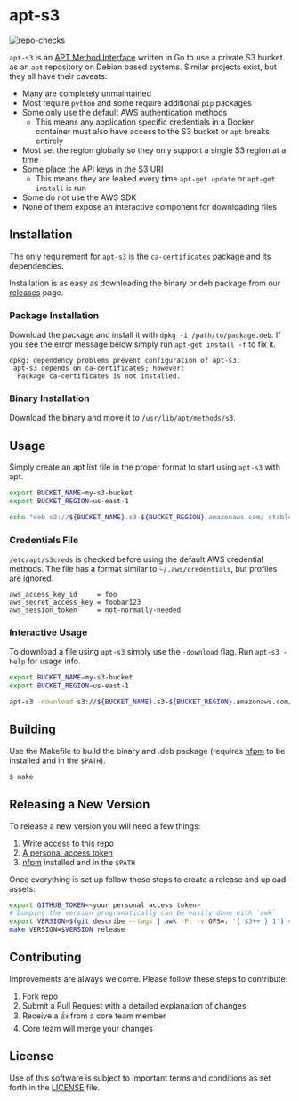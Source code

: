 # apt-s3
![repo-checks](https://github.com/zendesk/apt-s3/workflows/repo-checks/badge.svg)

`apt-s3` is an [APT Method Interface](http://www.fifi.org/doc/libapt-pkg-doc/method.html/) written in Go to use a private S3 bucket as an `apt` repository on Debian based systems. Similar projects exist, but they all have their caveats:
  * Many are completely unmaintained
  * Most require `python` and some require additional `pip` packages
  * Some only use the default AWS authentication methods
    * This means any application specific credentials in a Docker container must also have access to the S3 bucket or `apt` breaks entirely
  * Most set the region globally so they only support a single S3 region at a time
  * Some place the API keys in the S3 URI
    * This means they are leaked every time `apt-get update` or `apt-get install` is run
  * Some do not use the AWS SDK
  * None of them expose an interactive component for downloading files

## Installation

The only requirement for `apt-s3` is the `ca-certificates` package and its dependencies.

Installation is as easy as downloading the binary or deb package from our [releases](https://github.com/zendesk/apt-s3/releases) page.

### Package Installation

Download the package and install it with `dpkg -i /path/to/package.deb`. If you see the error message below simply run `apt-get install -f` to fix it.
```
dpkg: dependency problems prevent configuration of apt-s3:
 apt-s3 depends on ca-certificates; however:
  Package ca-certificates is not installed.
```

### Binary Installation

Download the binary and move it to `/usr/lib/apt/methods/s3`.

## Usage

Simply create an apt list file in the proper format to start using `apt-s3` with apt.
```bash
export BUCKET_NAME=my-s3-bucket
export BUCKET_REGION=us-east-1

echo "deb s3://${BUCKET_NAME}.s3-${BUCKET_REGION}.amazonaws.com/ stable main" > /etc/apt/source.list.d/s3bucket.list"
```

### Credentials File

`/etc/apt/s3creds` is checked before using the default AWS credential methods. The file has a format similar to `~/.aws/credentials`, but profiles are ignored.

```
aws_access_key_id     = foo
aws_secret_access_key = foobar123
aws_session_token     = not-normally-needed
```

### Interactive Usage

To download a file using `apt-s3` simply use the `-download` flag. Run `apt-s3 -help` for usage info.

```bash
export BUCKET_NAME=my-s3-bucket
export BUCKET_REGION=us-east-1

apt-s3 -download s3://${BUCKET_NAME}.s3-${BUCKET_REGION}.amazonaws.com/file -path /tmp/file
```

## Building

Use the Makefile to build the binary and .deb package (requires [nfpm](https://github.com/goreleaser/nfpm) to be installed and in the `$PATH`).

```bash
$ make
```

## Releasing a New Version

To release a new version you will need a few things:

1. Write access to this repo
2. [A personal access token](https://help.github.com/en/articles/creating-a-personal-access-token-for-the-command-line)
3. [nfpm](https://github.com/goreleaser/nfpm) installed and in the `$PATH`

Once everything is set up follow these steps to create a release and upload assets:

```bash
export GITHUB_TOKEN=<your personal access token>
# bumping the version programatically can be easily done with `awk`
export VERSION=$(git describe --tags | awk -F. -v OFS=. '{ $3++ } 1') # use $1 for major/$2 for minor/$3 for patch
make VERSION=$VERSION release
```

## Contributing

Improvements are always welcome. Please follow these steps to contribute:

1. Fork repo
2. Submit a Pull Request with a detailed explanation of changes
3. Receive a :+1: from a core team member
4. Core team will merge your changes

## License

Use of this software is subject to important terms and conditions as set forth in the [LICENSE](LICENSE) file.
